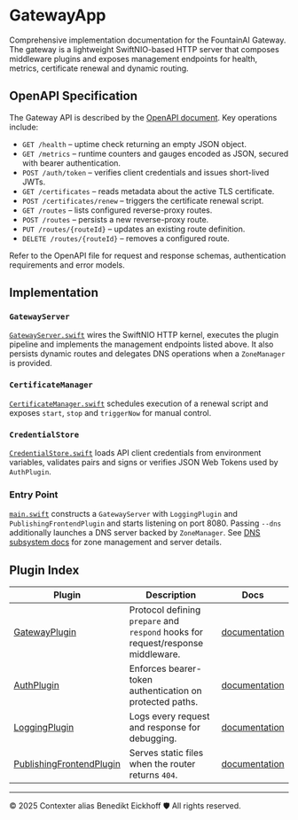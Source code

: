 # GatewayApp

Comprehensive implementation documentation for the FountainAI Gateway. The gateway is a lightweight SwiftNIO-based HTTP server that composes middleware plugins and exposes management endpoints for health, metrics, certificate renewal and dynamic routing.

## OpenAPI Specification
The Gateway API is described by the [OpenAPI document](../FountainOps/FountainAi/openAPI/v1/gateway.yml). Key operations include:

- `GET /health` – uptime check returning an empty JSON object.
- `GET /metrics` – runtime counters and gauges encoded as JSON, secured with bearer authentication.
- `POST /auth/token` – verifies client credentials and issues short-lived JWTs.
- `GET /certificates` – reads metadata about the active TLS certificate.
- `POST /certificates/renew` – triggers the certificate renewal script.
- `GET /routes` – lists configured reverse-proxy routes.
- `POST /routes` – persists a new reverse-proxy route.
- `PUT /routes/{routeId}` – updates an existing route definition.
- `DELETE /routes/{routeId}` – removes a configured route.

Refer to the OpenAPI file for request and response schemas, authentication requirements and error models.

## Implementation

### `GatewayServer`
[`GatewayServer.swift`](GatewayServer.swift) wires the SwiftNIO HTTP kernel, executes the plugin pipeline and implements the management endpoints listed above. It also persists dynamic routes and delegates DNS operations when a `ZoneManager` is provided.

### `CertificateManager`
[`CertificateManager.swift`](CertificateManager.swift) schedules execution of a renewal script and exposes `start`, `stop` and `triggerNow` for manual control.

### `CredentialStore`
[`CredentialStore.swift`](CredentialStore.swift) loads API client credentials from environment variables, validates pairs and signs or verifies JSON Web Tokens used by `AuthPlugin`.

### Entry Point
[`main.swift`](main.swift) constructs a `GatewayServer` with `LoggingPlugin` and `PublishingFrontendPlugin` and starts listening on port 8080. Passing `--dns` additionally launches a DNS server backed by `ZoneManager`. See [DNS subsystem docs](../FountainCodex/DNS/README.md) for zone management and server details.

## Plugin Index

| Plugin | Description | Docs |
| --- | --- | --- |
| [GatewayPlugin](GatewayPlugin.swift) | Protocol defining `prepare` and `respond` hooks for request/response middleware. | [documentation](../../docs/README.md#gatewayplugin) |
| [AuthPlugin](AuthPlugin.swift) | Enforces bearer-token authentication on protected paths. | [documentation](../../docs/README.md#authplugin) |
| [LoggingPlugin](LoggingPlugin.swift) | Logs every request and response for debugging. | [documentation](../../docs/README.md#loggingplugin) |
| [PublishingFrontendPlugin](PublishingFrontendPlugin.swift) | Serves static files when the router returns `404`. | [documentation](../../docs/README.md#publishingfrontendplugin) |

---
© 2025 Contexter alias Benedikt Eickhoff 🛡️ All rights reserved.
